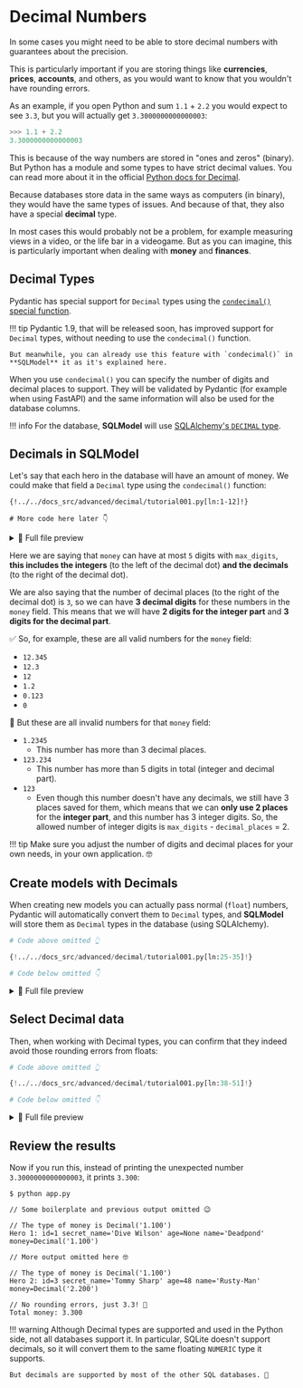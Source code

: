 # Decimal Numbers

In some cases you might need to be able to store decimal numbers with guarantees about the precision.

This is particularly important if you are storing things like **currencies**, **prices**, **accounts**, and others, as you would want to know that you wouldn't have rounding errors.

As an example, if you open Python and sum `1.1` + `2.2` you would expect to see `3.3`, but you will actually get `3.3000000000000003`:

```Python
>>> 1.1 + 2.2
3.3000000000000003
```

This is because of the way numbers are stored in "ones and zeros" (binary). But Python has a module and some types to have strict decimal values. You can read more about it in the official <a href="https://docs.python.org/3/library/decimal.html" class="external-link" target="_blank">Python docs for Decimal</a>.

Because databases store data in the same ways as computers (in binary), they would have the same types of issues. And because of that, they also have a special **decimal** type.

In most cases this would probably not be a problem, for example measuring views in a video, or the life bar in a videogame. But as you can imagine, this is particularly important when dealing with **money** and **finances**.

## Decimal Types

Pydantic has special support for `Decimal` types using the <a href="https://pydantic-docs.helpmanual.io/usage/types/#arguments-to-condecimal" class="external-link" target="_blank">`condecimal()` special function</a>.

!!! tip
    Pydantic 1.9, that will be released soon, has improved support for `Decimal` types, without needing to use the `condecimal()` function.

    But meanwhile, you can already use this feature with `condecimal()` in **SQLModel** it as it's explained here.

When you use `condecimal()` you can specify the number of digits and decimal places to support. They will be validated by Pydantic (for example when using FastAPI) and the same information will also be used for the database columns.

!!! info
    For the database, **SQLModel** will use <a href="https://docs.sqlalchemy.org/en/14/core/type_basics.html#sqlalchemy.types.DECIMAL" class="external-link" target="_blank">SQLAlchemy's `DECIMAL` type</a>.

## Decimals in SQLModel

Let's say that each hero in the database will have an amount of money. We could make that field a `Decimal` type using the `condecimal()` function:

```{.python .annotate hl_lines="12" }
{!../../docs_src/advanced/decimal/tutorial001.py[ln:1-12]!}

# More code here later 👇
```

<details>
<summary>👀 Full file preview</summary>

```Python
{!../../docs_src/advanced/decimal/tutorial001.py!}
```

</details>

Here we are saying that `money` can have at most `5` digits with `max_digits`, **this includes the integers** (to the left of the decimal dot) **and the decimals** (to the right of the decimal dot).

We are also saying that the number of decimal places (to the right of the decimal dot) is `3`, so we can have **3 decimal digits** for these numbers in the `money` field. This means that we will have **2 digits for the integer part** and **3 digits for the decimal part**.

✅ So, for example, these are all valid numbers for the `money` field:

* `12.345`
* `12.3`
* `12`
* `1.2`
* `0.123`
* `0`

🚫 But these are all invalid numbers for that `money` field:

* `1.2345`
    * This number has more than 3 decimal places.
* `123.234`
    * This number has more than 5 digits in total (integer and decimal part).
* `123`
    * Even though this number doesn't have any decimals, we still have 3 places saved for them, which means that we can **only use 2 places** for the **integer part**, and this number has 3 integer digits. So, the allowed number of integer digits is `max_digits` - `decimal_places` = 2.

!!! tip
    Make sure you adjust the number of digits and decimal places for your own needs, in your own application. 🤓

## Create models with Decimals

When creating new models you can actually pass normal (`float`) numbers, Pydantic will automatically convert them to `Decimal` types, and **SQLModel** will store them as `Decimal` types in the database (using SQLAlchemy).

```Python hl_lines="4-6"
# Code above omitted 👆

{!../../docs_src/advanced/decimal/tutorial001.py[ln:25-35]!}

# Code below omitted 👇
```

<details>
<summary>👀 Full file preview</summary>

```Python
{!../../docs_src/advanced/decimal/tutorial001.py!}
```

</details>

## Select Decimal data

Then, when working with Decimal types, you can confirm that they indeed avoid those rounding errors from floats:

```Python hl_lines="15-16"
# Code above omitted 👆

{!../../docs_src/advanced/decimal/tutorial001.py[ln:38-51]!}

# Code below omitted 👇
```

<details>
<summary>👀 Full file preview</summary>

```Python
{!../../docs_src/advanced/decimal/tutorial001.py!}
```

</details>

## Review the results

Now if you run this, instead of printing the unexpected number `3.3000000000000003`, it prints `3.300`:

<div class="termy">

```console
$ python app.py

// Some boilerplate and previous output omitted 😉

// The type of money is Decimal('1.100')
Hero 1: id=1 secret_name='Dive Wilson' age=None name='Deadpond' money=Decimal('1.100')

// More output omitted here 🤓

// The type of money is Decimal('1.100')
Hero 2: id=3 secret_name='Tommy Sharp' age=48 name='Rusty-Man' money=Decimal('2.200')

// No rounding errors, just 3.3! 🎉
Total money: 3.300
```

</div>

!!! warning
    Although Decimal types are supported and used in the Python side, not all databases support it. In particular, SQLite doesn't support decimals, so it will convert them to the same floating `NUMERIC` type it supports.

    But decimals are supported by most of the other SQL databases. 🎉
